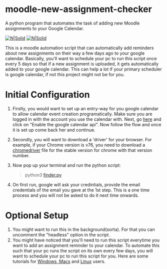 # moodle-new-assignment-checker
A python program that automates the task of adding new Moodle assignments to your Google Calendar.

[![N|Solid](https://www.seleniumhq.org/images/big-logo.png)](https://www.seleniumhq.org/) [![N|Solid](https://upload.wikimedia.org/wikipedia/commons/thumb/4/47/Google-calendar.svg/256px-Google-calendar.svg.png)](https://www.google.com/calendar)

This is a moodle automation script that can automatically add reminders about new assignments on their way a few days ago to your google calendar.
Basically, you'll want to schedule your pc to run this script once every 5 days so that if a new assignment is uploaded, it gets automatically added to your google calendar. This can help a lot if your primary scheduler is google calendar, if not this project might not be for you.

# Initial Configuration
1. Firslty, you would want to set up an entry-way for you google calendar to allow calendar event creation programatically. Make sure you are logged in with the account you use the calendar with. Next, go [here](https://developers.google.com/calendar/quickstart/python) and click on "Enable the google calendar api". Now follow the flow and once it is set up come back her and continue.

2. Secondly, you will want to download a 'driver' for your browser. For example, if your Chrome version is v76, you need to download a [chromedriver](https://chromedriver.chromium.org/) file for the stable version for chrome with that version number.

3. Now pop up your terminal and run the python script:
    >python3 [finder.py](https://github.com/Naman1997/moodle-new-assignment-checker/blob/master/finder.py)

4. On first run, google will ask your credintials, provide the email credentials of the email you gave at the 1st step. This is a one time process and you will not be asked to do it next time onwards.

# Optional Setup
1. You might want to run this in the background(sorta). For that you can uncomment the "headless" option in the script.
2. You might have noticed that you'll need to run this script everytime you want to add an assignment reminder to your calendar. To automate this such that your pc runs the script on its own every few days, you will want to schedule your pc to run this script for you. Here are some tutorials for [Windows, Macs](https://martechwithme.com/schedule-python-scripts-windows-mac/) and [Linux](https://medium.com/@gavinwiener/how-to-schedule-a-python-script-cron-job-dea6cbf69f4e) users.
